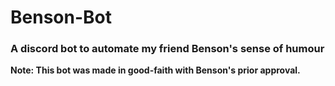 # Benson-Bot
### A discord bot to automate my friend Benson's sense of humour
<b>Note: This bot was made in good-faith with Benson's prior approval.<b>
